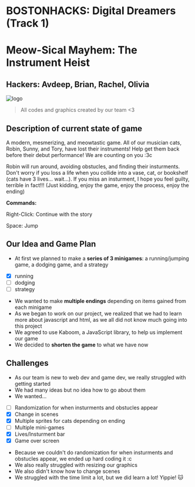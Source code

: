 # BOSTONHACKS: Digital Dreamers (Track 1)

# Meow-Sical Mayhem: The Instrument Heist

## Hackers: Avdeep, Brian, Rachel, Olivia

![logo](https://github.com/AvdeepKaur/bostonhacks/assets/68460340/99700f1b-8304-4829-86c0-946ea1126852)

> All codes and graphics created by our team <3

## Description of current state of game

A modern, mesmerizing, and meowtastic game. All of our musician cats, Robin, Sunny, and Tory, have lost their instruments! Help get them back before their debut performance! We are counting on you :3c

Robin will run around, avoiding obstucles, and finding their insturments. Don't worry if you loss a life when you collide into a vase, cat, or bookshelf (cats have 3 lives... wait...). If you miss an insturment, I hope you feel guilty, terrible in fact!!! (Just kidding, enjoy the game, enjoy the process, enjoy the ending)

**Commands:**

Right-Click: Continue with the story

Space: Jump

## Our Idea and Game Plan

- At first we planned to make a **series of 3 minigames**: a running/jumping game, a dodging game, and a strategy
- [x] running
- [ ] dodging
- [ ] strategy
- We wanted to make **multiple endings** depending on items gained from each minigame
- As we began to work on our project, we realized that we had to learn more about javascript and html, as we all did not know much going into this project
- We agreed to use Kaboom, a JavaScript library, to help us implement our game
- We decided to **shorten the game** to what we have now

## Challenges

- As our team is new to web dev and game dev, we really struggled with getting started
- We had many ideas but no idea how to go about them
- We wanted...
- [ ] Randomization for when insturments and obstucles appear
- [x] Change in scenes
- [x] Multiple sprites for cats depending on ending
- [ ] Multiple mini-games
- [x] Lives/Insturment bar
- [x] Game over screen
- Because we couldn't do randomization for when insturments and obstucles appear, we ended up hard coding it :c
- We also really struggled with resizing our graphics
- We also didn't know how to change scenes
- We struggled with the time limit a lot, but we did learn a lot! Yippie! 🐱
